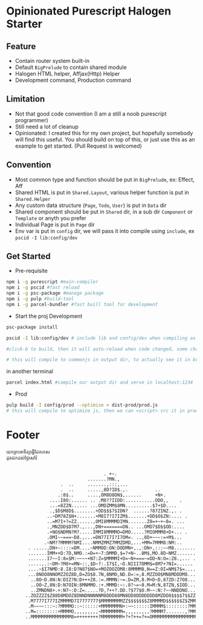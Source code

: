 # Opinionated Purescript Halogen Starter

## Feature
- Contain router system built-in
- Default `BigPrelude` to contain shared module
- Halogen HTML helper, Affjax(Http) Helper
- Development command, Production command

## Limitation
- Not that good code convention (I am a still a noob purescript programmer)
- Still need a lot of cleanup 
- Opinionated:
I created this for my own project, but hopefully somebody will find this useful. You should build on top of this, or just use this as an example to get started. (Pull Request is welcomed)

## Convention

- Most common type and function should be put in `BigPrelude`, ex: Effect, Aff
- Shared HTML is put in `Shared.Layout`, various helper function is put in `Shared.Helper`
- Any custom data structure (`Page`, `Todo`, `User`) is put in `Data` dir
- Shared component should be put in `Shared` dir, in a sub dir `Component` or `Template` or anyth you prefer
- Individual Page is put in `Page` dir
- Env var is put in `config` dir, we will pass it into compile using `include`, ex `pscid -I lib:config/dev`


## Get Started
- Pre-requisite
```bash
npm i -g purescript #main-compiler
npm i -g pscid #fast reload
npm i -g psc-package #manage package
npm i -g pulp #build-tool
npm i -g parcel-bundler #fast buill tool for development
```

- Start the proj Development
```bash
psc-package install

pscid -I lib:config/dev # include lib and config/dev when compiling as well

#click-b to build, then it will auto-reload when code changed, some changes required full build again, click-b to build again

# this will compile to commonjs in output dir, to actually see it in browser, we use parcel, see command below
```
in another terminal

```bash
parcel index.html #compile our output dir and serve in localhost:1234
```

- Prod

```bash
pulp build -I config/prod --optimise > dist-prod/prod.js
# this will compile to optimize js, then we can <script> src it in prod index.html
```

# Footer
```
យកព្រះអាទិត្យធ្វើដែក​កេស
ដុតជកដល់ថ្ងៃសៅរ៍

                                     
                                    . +~.                                       
                              .......?MN.,                                      
                    .  ..     .......,:::,...                                   
                    .  ..     .....,8D?ID$.,.          ..                       
                   .:8$..     ....,OM8O8ON$,......     +N+.                     
                ....I8O:...... .. .M8??IIDD:...........ODO,,    .               
                ...=8ZZN...... ...OMDZMM$8MN..........$7+$D....                 
                .,$D$M8D$........+DD$$$7$IDN?  ......?87ZINZ.,. .               
               ..~DM78Z$N+.......+M8I7?I7IZM$.......+DD$O$ZN:.... .             
               ..=M7I+?=ZZ......,OMI8MMMMDIMN.......Z8=+~+~8=. ...              
               .,MNZDD$D7M7.,...,DN+=======DN.. ...OMD7$D$$OD:....              
               .+NO$NDMN?M?.....IMMI8MMMMO=DMO.....?MIOMMM8+D+... .             
               .OMI~~===~D8.,...=DN77I7I?I7OM=. ..,8D+~~~:=+M$...               
              .~NM??MMMM?NMI....NMMZMMZ7MMZDMD,...+MM=7MMM8:NM:..               
        . .....,DN+~::::=DM....~NMMOD:ON:DODMN+,.,:DN+,:::~~M8........          
        .......IMM++D:7D,NMO.:=D=+~7:DMMD,$=?+N~..8M$,MO.8D~NMZ.......          
        .......I7~~I:8=$M:~~~~+N7:Z=$MMMMI+D=~N+===~=DD~N:O=:Z8.,... .          
        .....,.:~DM~?M8+=MN~::,$D~?:.I7$I,~D.NIII7DMM$=8M7+?NI=......           
        ....~$I7NMD:8.I8:D?N87$NO=+MOZOOZOM8:8MMMM8,N==Z:OI=NM$7$=....          
        ...8NOO8NNOMZZOZ8D,D=ZO$8.7N,8NMO,ND.D=:=,8.MZZOO$MN8MDDDM8...          
         ..8O~D.8N:N:DIZ?N:D+++Z8.:=.MMMN:~=.D=ZM,8.M+D~D,87ZD:Z7O8...          
         ..OO~Z,8N:D:N7OIN:8MNMMO.:+.MMMD:~:.8?~=~8.M=M:N,87ZN,$IOD...          
         ..ZMNDN8+.+:N7~:D:Z=.....?D,?++?.DD.?$77$O.M~~:N:?~~NNDDNO...          
       ..ZOZZZZ$Z88D8MDOZ8DNNDNNNNNM8DDD88MN8DD8DDDDDDD8MZDD8$$$$7$$ZZ          
        .M7777I777IZMMMMD7I7777777$MMMMMMMMZZ$$$$$$$Z8MMMMD$$$$$$Z$ZMM          
        .M~~~~:::~:?MMMMO::~::::::+MMMMMMMN+:~~::::::IMMMM$::::::::?MM          
       ..M=::::::::+MMMMO,,,,,,,,,~MMMMMMMM=,,,,,,,,,?MMMM7.......,?MM          
       ..MMMMMMMMMMMMMMM8=++++++++?MMMMMMMM+?+?++=?+=OMMMMMMMMMMMMMMMM          
                                                                       
```
<!-- ASCII credit to https://groups.google.com/forum/#!topic/campg/YlWT0Sezt5I -->